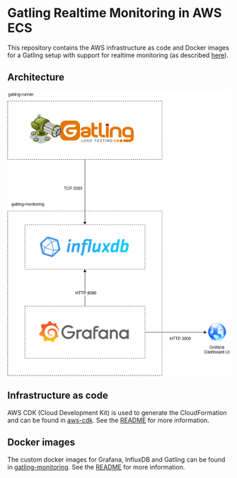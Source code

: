 # Gatling Realtime Monitoring in AWS ECS
This repository contains the AWS infrastructure as code and Docker images for a Gatling setup with support for realtime monitoring (as 
described [here](https://gatling.io/docs/current/realtime_monitoring/)).

## Architecture
![architecture](doc/images/gatling-realtime-monitoring-architecture.png "gatling realtime monitoring architecture overview")

## Infrastructure as code
AWS CDK (Cloud Development Kit) is used to generate the CloudFormation and can be found in [aws-cdk](aws-cdk).
See the [README](aws-cdk/README.md) for more information.

## Docker images
The custom docker images for Grafana, InfluxDB and Gatling can be found in [gatling-monitoring](gatling-monitoring).
See the [README](gatling-monitoring/README.md) for more information.


